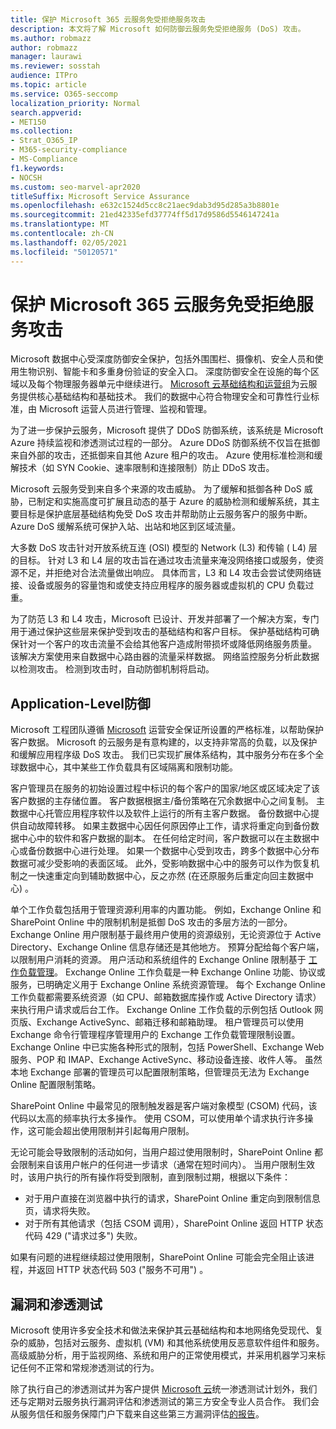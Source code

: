 ```yaml
---
title: 保护 Microsoft 365 云服务免受拒绝服务攻击
description: 本文将了解 Microsoft 如何防御云服务免受拒绝服务 (DoS) 攻击。
ms.author: robmazz
author: robmazz
manager: laurawi
ms.reviewer: sosstah
audience: ITPro
ms.topic: article
ms.service: O365-seccomp
localization_priority: Normal
search.appverid:
- MET150
ms.collection:
- Strat_O365_IP
- M365-security-compliance
- MS-Compliance
f1.keywords:
- NOCSH
ms.custom: seo-marvel-apr2020
titleSuffix: Microsoft Service Assurance
ms.openlocfilehash: e632c1524d5cc8c21aec9dab3d95d285a3b8801e
ms.sourcegitcommit: 21ed42335efd37774ff5d17d9586d5546147241a
ms.translationtype: MT
ms.contentlocale: zh-CN
ms.lasthandoff: 02/05/2021
ms.locfileid: "50120571"
---
```

# <a name="defending-microsoft-365-cloud-services-against-denial-of-service-attacks"></a>保护 Microsoft 365 云服务免受拒绝服务攻击

Microsoft 数据中心受深度防御安全保护，包括外围围栏、摄像机、安全人员和使用生物识别、智能卡和多重身份验证的安全入口。 深度防御安全在设施的每个区域以及每个物理服务器单元中继续进行。 [Microsoft 云基础结构和运营组](https://www.microsoft.com/cloud-platform/global-datacenters)为云服务提供核心基础结构和基础技术。 我们的数据中心符合物理安全和可靠性行业标准，由 Microsoft 运营人员进行管理、监视和管理。

为了进一步保护云服务，Microsoft 提供了 DDoS 防御系统，该系统是 Microsoft Azure 持续监视和渗透测试过程的一部分。 Azure DDoS 防御系统不仅旨在抵御来自外部的攻击，还抵御来自其他 Azure 租户的攻击。 Azure 使用标准检测和缓解技术（如 SYN Cookie、速率限制和连接限制）防止 DDoS 攻击。

Microsoft 云服务受到来自多个来源的攻击威胁。 为了缓解和抵御各种 DoS 威胁，已制定和实施高度可扩展且动态的基于 Azure 的威胁检测和缓解系统，其主要目标是保护底层基础结构免受 DoS 攻击并帮助防止云服务客户的服务中断。 Azure DoS 缓解系统可保护入站、出站和地区到区域流量。

大多数 DoS 攻击针对开放系统互连 (OSI) 模型的 Network (L3) 和传输 ([](/windows-hardware/drivers/network/windows-network-architecture-and-the-osi-model) L4) 层的目标。 针对 L3 和 L4 层的攻击旨在通过攻击流量来淹没网络接口或服务，使资源不足，并拒绝对合法流量做出响应。 具体而言，L3 和 L4 攻击会尝试使网络链接、设备或服务的容量饱和或使支持应用程序的服务器或虚拟机的 CPU 负载过重。

为了防范 L3 和 L4 攻击，Microsoft 已设计、开发并部署了一个解决方案，专门用于通过保护这些层来保护受到攻击的基础结构和客户目标。 保护基础结构可确保针对一个客户的攻击流量不会给其他客户造成附带损坏或降低网络服务质量。 该解决方案使用来自数据中心路由器的流量采样数据。 网络监控服务分析此数据以检测攻击。 检测到攻击时，自动防御机制将启动。

## <a name="application-level-defenses"></a>Application-Level防御
Microsoft 工程团队遵循 [Microsoft](https://www.microsoft.com/SDL/OperationalSecurityAssurance) 运营安全保证所设置的严格标准，以帮助保护客户数据。 Microsoft 的云服务是有意构建的，以支持非常高的负载，以及保护和缓解应用程序级 DoS 攻击。 我们已实现扩展体系结构，其中服务分布在多个全球数据中心，其中某些工作负载具有区域隔离和限制功能。

客户管理员在服务的初始设置过程中标识的每个客户的国家/地区或区域决定了该客户数据的主存储位置。 客户数据根据主/备份策略在冗余数据中心之间复制。 主数据中心托管应用程序软件以及软件上运行的所有主客户数据。 备份数据中心提供自动故障转移。 如果主数据中心因任何原因停止工作，请求将重定向到备份数据中心中的软件和客户数据的副本。 在任何给定时间，客户数据可以在主数据中心或备份数据中心进行处理。 如果一个数据中心受到攻击，跨多个数据中心分布数据可减少受影响的表面区域。 此外，受影响数据中心中的服务可以作为恢复机制之一快速重定向到辅助数据中心，反之亦然 (在还原服务后重定向回主数据中心) 。

单个工作负载包括用于管理资源利用率的内置功能。 例如，Exchange Online 和 SharePoint Online 中的限制机制是抵御 DoS 攻击的多层方法的一部分。 Exchange Online 用户限制基于最终用户使用的资源级别，无论资源位于 Active Directory、Exchange Online 信息存储还是其他地方。 预算分配给每个客户端，以限制用户消耗的资源。 用户活动和系统组件的 Exchange Online 限制基于 [工作负载管理](https://technet.microsoft.com/library/jj150503(v=exchg.150).aspx)。 Exchange Online 工作负载是一种 Exchange Online 功能、协议或服务，已明确定义用于 Exchange Online 系统资源管理。 每个 Exchange Online 工作负载都需要系统资源（如 CPU、邮箱数据库操作或 Active Directory 请求）来执行用户请求或后台工作。 Exchange Online 工作负载的示例包括 Outlook 网页版、Exchange ActiveSync、邮箱迁移和邮箱助理。 租户管理员可以使用 Exchange 命令行管理程序管理用户的 Exchange 工作负载管理限制设置。 Exchange Online 中已实施各种形式的限制，包括 PowerShell、Exchange Web 服务、POP 和 IMAP、Exchange ActiveSync、移动设备连接、收件人等。 虽然本地 Exchange 部署的管理员可以配置限制策略，但管理员无法为 Exchange Online 配置限制策略。

SharePoint Online 中最常见的限制触发器是客户端对象模型 (CSOM) 代码，该代码以太高的频率执行太多操作。 使用 CSOM，可以使用单个请求执行许多操作，这可能会超出使用限制并引起每用户限制。

无论可能会导致限制的活动如何，当用户超过使用限制时，SharePoint Online 都会限制来自该用户帐户的任何进一步请求（通常在短时间内）。 当用户限制生效时，该用户执行的所有操作将受到限制，直到限制过期，根据以下条件：
- 对于用户直接在浏览器中执行的请求，SharePoint Online 重定向到限制信息页，请求将失败。
- 对于所有其他请求（包括 CSOM 调用），SharePoint Online 返回 HTTP 状态代码 429 ("请求过多") 失败。

如果有问题的进程继续超过使用限制，SharePoint Online 可能会完全阻止该进程，并返回 HTTP 状态代码 503 ("服务不可用") 。

## <a name="vulnerability-and-penetration-testing"></a>漏洞和渗透测试
Microsoft 使用[](https://www.microsoft.com/trustcenter/security/threatmanagement)许多安全技术和做法来保护其云[](https://blogs.technet.microsoft.com/hybridcloud/2015/05/05/protecting-your-datacenter-and-cloud-from-emerging-threats/)基础结构和本地网络免受现代、复杂的威胁，包括对云服务、虚拟机 (VM) 和其他系统使用反恶意软件组件和服务。 高级威胁分析，用于监视网络、系统和用户的正常使用模式，并采用机器学习来标记任何不正常和常规渗透测试的行为。

除了执行自己的渗透测试并为客户提供 [Microsoft 云](https://technet.microsoft.com/mt784683)统一渗透测试计划外，我们还与定期对云服务执行漏洞评估和渗透测试的第三方安全专业人员合作。 我们会从服务信任和服务保障门户下载来自这些第三方漏洞评估[的报告](https://aka.ms/ServiceAssurance)。 [](https://aka.ms/STP)

